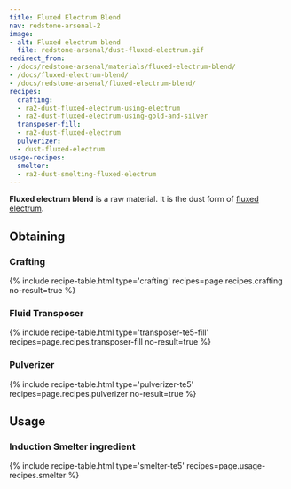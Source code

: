 ```yaml
---
title: Fluxed Electrum Blend
nav: redstone-arsenal-2
image:
- alt: Fluxed electrum blend
  file: redstone-arsenal/dust-fluxed-electrum.gif
redirect_from:
- /docs/redstone-arsenal/materials/fluxed-electrum-blend/
- /docs/fluxed-electrum-blend/
- /docs/redstone-arsenal/fluxed-electrum-blend/
recipes:
  crafting:
  - ra2-dust-fluxed-electrum-using-electrum
  - ra2-dust-fluxed-electrum-using-gold-and-silver
  transposer-fill:
  - ra2-dust-fluxed-electrum
  pulverizer:
  - dust-fluxed-electrum
usage-recipes:
  smelter:
  - ra2-dust-smelting-fluxed-electrum
---
```


**Fluxed electrum blend** is a raw material. It is the dust form of [fluxed
electrum](/docs/redstone-arsenal-2/fluxed-electrum-ingot/).


Obtaining
---------

### Crafting
{% include recipe-table.html type='crafting' recipes=page.recipes.crafting no-result=true %}

### Fluid Transposer
{% include recipe-table.html type='transposer-te5-fill' recipes=page.recipes.transposer-fill no-result=true %}

### Pulverizer
{% include recipe-table.html type='pulverizer-te5' recipes=page.recipes.pulverizer no-result=true %}


Usage
-----

### Induction Smelter ingredient
{% include recipe-table.html type='smelter-te5' recipes=page.usage-recipes.smelter %}
